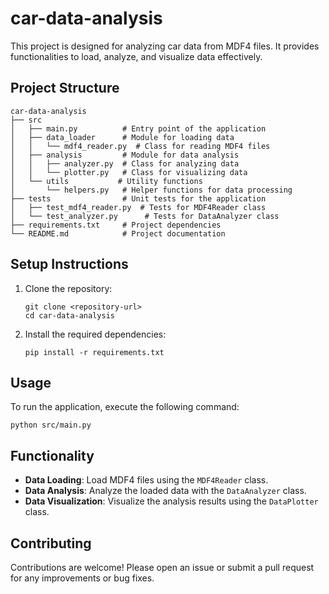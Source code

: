 # car-data-analysis

This project is designed for analyzing car data from MDF4 files. It provides functionalities to load, analyze, and visualize data effectively.

## Project Structure

```
car-data-analysis
├── src
│   ├── main.py          # Entry point of the application
│   ├── data_loader      # Module for loading data
│   │   └── mdf4_reader.py  # Class for reading MDF4 files
│   ├── analysis         # Module for data analysis
│   │   ├── analyzer.py  # Class for analyzing data
│   │   └── plotter.py   # Class for visualizing data
│   └── utils           # Utility functions
│       └── helpers.py   # Helper functions for data processing
├── tests                # Unit tests for the application
│   ├── test_mdf4_reader.py  # Tests for MDF4Reader class
│   └── test_analyzer.py      # Tests for DataAnalyzer class
├── requirements.txt     # Project dependencies
└── README.md            # Project documentation
```

## Setup Instructions

1. Clone the repository:
   ```
   git clone <repository-url>
   cd car-data-analysis
   ```

2. Install the required dependencies:
   ```
   pip install -r requirements.txt
   ```

## Usage

To run the application, execute the following command:
```
python src/main.py
```

## Functionality

- **Data Loading**: Load MDF4 files using the `MDF4Reader` class.
- **Data Analysis**: Analyze the loaded data with the `DataAnalyzer` class.
- **Data Visualization**: Visualize the analysis results using the `DataPlotter` class.

## Contributing

Contributions are welcome! Please open an issue or submit a pull request for any improvements or bug fixes.